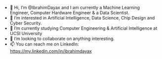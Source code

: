 - 👋 Hi, I’m @IbrahimDayax and I am currently a Machine Learning Engineer, Computer Hardware Engineer & a Data Scientist.
- 👀 I’m interested in Artificial Intelligence, Data Science, Chip Design and Cyber Security.
- 🌱 I’m currently studying Computer Engineering & Artificial Intelligence at UCSI University
- 💞️ I’m looking to collaborate on anything interesting.
- 📫 You can reach me on LinkedIn: https://my.linkedin.com/in/ibrahimdayax

<!---
IbrahimDayax/IbrahimDayax is a ✨ special ✨ repository because its `README.md` (this file) appears on your GitHub profile.
You can click the Preview link to take a look at your changes.
--->
